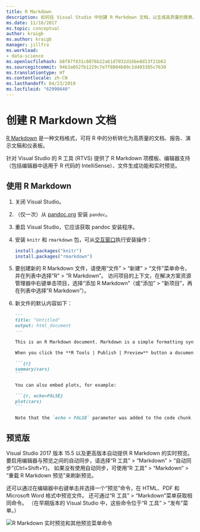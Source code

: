 ```yaml
---
title: R Markdown
description: 如何在 Visual Studio 中创建 R Markdown 文档，以生成高质量的报表、演示文稿和仪表板。
ms.date: 11/16/2017
ms.topic: conceptual
author: kraigb
ms.author: kraigb
manager: jillfra
ms.workload:
- data-science
ms.openlocfilehash: b8f87f831c8076b22a61d7032d16be8d13f21b62
ms.sourcegitcommit: 94b3a052fb1229c7e7f8804b09c1d403385c7630
ms.translationtype: HT
ms.contentlocale: zh-CN
ms.lasthandoff: 04/23/2019
ms.locfileid: "62998640"
---
```

# <a name="create-r-markdown-documents"></a>创建 R Markdown 文档

[R Markdown](https://rmarkdown.rstudio.com/) 是一种文档格式，可将 R 中的分析转化为高质量的文档、报告、演示文稿和仪表板。

针对 Visual Studio 的 R 工具 (RTVS) 提供了 R Markdown 项模板、编辑器支持（包括编辑器中适用于 R 代码的 IntelliSense）、文件生成功能和实时预览。

## <a name="using-r-markdown"></a>使用 R Markdown

1. 关闭 Visual Studio。
1. （仅一次）从 [pandoc.org](http://pandoc.org/installing.html) 安装 `pandoc`。
1. 重启 Visual Studio，它应该获取 pandoc 安装程序。
1. 安装 `knitr` 和 `rmarkdown` 包，可从[交互窗口](interactive-repl-for-r-in-visual-studio.md)执行安装操作：

    ```R
    install.packages("knitr")
    install.packages("rmarkdown")

    ```

1. 要创建新的 R Markdown 文件，请使用“文件” > “新建” > “文件”菜单命令，并在列表中选择”R” > ”R Markdown”。 访问项目的上下文，在解决方案资源管理器中右键单击项目，选择“添加 R Markdown”（或“添加” > “新项目”，再在列表中选择”R Markdown”）。

1. 新文件的默认内容如下：

    ~~~markdown
    ---
    title: "Untitled"
    output: html_document
    ---

    This is an R Markdown document. Markdown is a simple formatting syntax for authoring HTML, PDF, and Microsoft Word documents. For more details on using R Markdown see <http://rmarkdown.rstudio.com>.

    When you click the **R Tools | Publish | Preview** button a document will be generated that includes both content as well as the output of any embedded R code chunks within the document. You can embed an R code chunk like this:

    ```{r}
    summary(cars)
    ```

    You can also embed plots, for example:

    ```{r, echo=FALSE}
    plot(cars)
    ```

    Note that the `echo = FALSE` parameter was added to the code chunk to prevent printing of the R code that generated the plot.

    ~~~

## <a name="previews"></a>预览版

Visual Studio 2017 版本 15.5 以及更高版本自动提供 R Markdown 的实时预览。 要启用编辑器与预览之间的自动同步，请选择“R 工具” > “Markdown” > “自动同步”(Ctrl+Shift+Y)。 如果没有使用自动同步，可使用“R 工具” > “Markdown” > “重载 R Markdown 预览”来刷新预览。

还可以通过在编辑器中右键单击并选择一个“预览”命令，在 HTML、PDF 和 Microsoft Word 格式中预览文件。 还可通过“R 工具” > “Markdown”菜单获取相同命令。 （在早期版本的 Visual Studio 中，这些命令位于“R 工具” > “发布”菜单。）

![R Markdown 实时预览和其他预览菜单命令](media/rmarkdown-live-preview.png)
